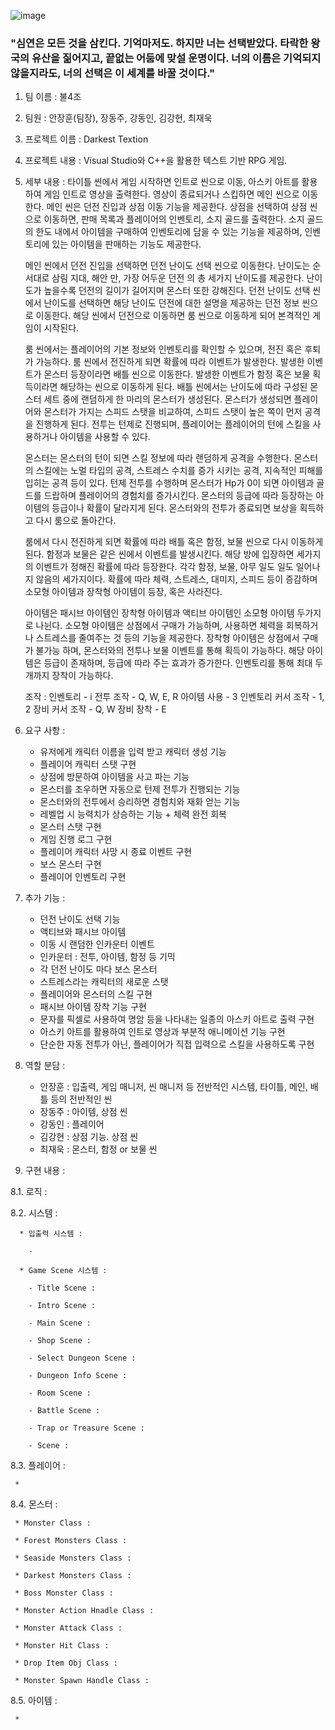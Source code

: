 ![image](https://github.com/user-attachments/assets/904491c0-a6d5-4b0b-a820-b6d1eb38509e)

### "심연은 모든 것을 삼킨다. 기억마저도. 하지만 너는 선택받았다. 타락한 왕국의 유산을 짊어지고, 끝없는 어둠에 맞설 운명이다. 너의 이름은 기억되지 않을지라도, 너의 선택은 이 세계를 바꿀 것이다."



1. 팀 이름 : 불4조

2. 팀원 : 안장훈(팀장), 장동주, 강동인, 김강현, 최재욱

3. 프로젝트 이름 : Darkest Textion

4. 프로젝트 내용 : Visual Studio와 C++을 활용한 텍스트 기반 RPG 게임.

5. 세부 내용 :
    타이틀 씬에서 게임 시작하면 인트로 씬으로 이동, 아스키 아트를 활용하여 게임 인트로 영상을 출력한다. 영상이 종료되거나 스킵하면 메인 씬으로 이동한다. 메인 씬은 던전 진입과 상점 이동 기능을 제공한다.
   상점을 선택하여 상점 씬으로 이동하면, 판매 목록과 플레이어의 인벤토리, 소지 골드를 출력한다. 소지 골드의 한도 내에서 아이템을 구매하여 인벤토리에 담을 수 있는 기능을 제공하며, 인벤토리에 있는 아이템을
   판매하는 기능도 제공한다.

    메인 씬에서 던전 진입을 선택하면 던전 난이도 선택 씬으로 이동한다. 난이도는 순서대로 삼림 지대, 해안 만, 가장 어두운 던전 의 총 세가지 난이도를 제공한다. 난이도가 높을수록 던전의 길이가 길어지며 몬스터
   또한 강해진다. 던전 난이도 선택 씬에서 난이도를 선택하면 해당 난이도 던전에 대한 설명을 제공하는 던전 정보 씬으로 이동한다. 해당 씬에서 던전으로 이동하면 룸 씬으로 이동하게 되어 본격적인 게임이 시작된다.

    룸 씬에서는 플레이어의 기본 정보와 인벤토리를 확인할 수 있으며, 전진 혹은 후퇴가 가능하다. 룸 씬에서 전진하게 되면 확률에 따라 이벤트가 발생한다. 발생한 이벤트가 몬스터 등장이라면 배틀 씬으로 이동한다.
   발생한 이벤트가 함정 혹은 보물 획득이라면 해당하는 씬으로 이동하게 된다. 배틀 씬에서는 난이도에 따라 구성된 몬스터 세트 중에 랜덤하게 한 마리의 몬스터가 생성된다. 몬스터가 생성되면 플레이어와 몬스터가 가지는
   스피드 스탯을 비교하여, 스피드 스탯이 높은 쪽이 먼저 공격을 진행하게 된다. 전투는 턴제로 진행되며, 플레이어는 플레이어의 턴에 스킬을 사용하거나 아이템을 사용할 수 있다. 

    몬스터는 몬스터의 턴이 되면 스킬 정보에 따라 랜덤하게 공격을 수행한다. 몬스터의 스킬에는 노멀 타입의 공격, 스트레스 수치를 증가 시키는 공격, 지속적인 피해를 입히는 공격 등이 있다. 턴제 전투를 수행하며
   몬스터가 Hp가 0이 되면 아이템과 골드를 드랍하며 플레이어의 경험치를 증가시킨다. 몬스터의 등급에 따라 등장하는 아이템의 등급이나 확률이 달라지게 된다. 몬스터와의 전투가 종료되면 보상을 획득하고 다시 룸으로 돌아간다.

    룸에서 다시 전진하게 되면 확률에 따라 배틀 혹은 함정, 보물 씬으로 다시 이동하게 된다. 함정과 보물은 같은 씬에서 이벤트를 발생시킨다. 해당 방에 입장하면 세가지의 이벤트가 정해진 확률에 따라 등장한다.
   각각 함정, 보물, 아무 일도 일도 일어나지 않음의 세가지이다. 확률에 따라 체력, 스트레스, 대미지, 스피드 등이 증감하며 소모형 아이템과 장착형 아이템이 등장, 혹은 사라진다.

    아이템은 패시브 아이템인 장착형 아이템과 액티브 아이템인 소모형 아이템 두가지로 나뉜다. 소모형 아이템은 상점에서 구매가 가능하며, 사용하면 체력을 회복하거나 스트레스를 줄여주는 것 등의 기능을 제공한다.
   장착형 아이템은 상점에서 구매가 불가능 하며, 몬스터와의 전투나 보물 이벤트를 통해 획득이 가능하다. 해당 아이템은 등급이 존재하며, 등급에 따라 주는 효과가 증가한다. 인벤토리를 통해 최대 두 개까지 장착이 가능하다.

   조작 :  인벤토리 - i
           전투 조작 - Q, W, E, R
           아이템 사용 - 3
           인벤토리 커서 조작 - 1, 2
           장비 커서 조작 - Q, W
           장비 장착 - E
           

7. 요구 사항 :
   - 유저에게 캐릭터 이름을 입력 받고 캐릭터 생성 기능
   - 플레이어 캐릭터 스탯 구현
   - 상점에 방문하여 아이템을 사고 파는 기능
   - 몬스터를 조우하면 자동으로 턴제 전투가 진행되는 기능
   - 몬스터와의 전투에서 승리하면 경험치와 재화 얻는 기능
   - 레벨업 시 능력치가 상승하는 기능 + 체력 완전 회복
   - 몬스터 스탯 구현
   - 게임 진행 로그 구현
   - 플레이어 캐릭터 사망 시 종료 이벤트 구현
   - 보스 몬스터 구현
   - 플레이어 인벤토리 구현

8. 추가 기능 :
   - 던전 난이도 선택 기능
   - 액티브와 패시브 아이템
   - 이동 시 랜덤한 인카운터 이벤트
   - 인카운터 : 전투, 아이템, 함정 등 기믹
   - 각 던전 난이도 마다 보스 몬스터
   - 스트레스라는 캐릭터의 새로운 스탯
   - 플레이어와 몬스터의 스킬 구현
   - 패시브 아이템 장착 기능 구현
   - 문자를 픽셀로 사용하여 명암 등을 나타내는 일종의 아스키 아트로 출력 구현
   - 아스키 아트를 활용하여 인트로 영상과 부분적 애니메이션 기능 구현
   - 단순한 자동 전투가 아닌, 플레이어가 직접 입력으로 스킬을 사용하도록 구현

9. 역할 분담 :
   - 안장훈 : 입출력, 게임 매니저, 씬 매니저 등 전반적인 시스템, 타이틀, 메인, 배틀 등의 전반적인 씬
   - 장동주 : 아이템, 상점 씬
   - 강동인 : 플레이어
   - 김강현 : 상점 기능. 상점 씬
   - 최재욱 : 몬스터, 함정 or 보물 씬

     
10. 구현 내용 :
   
   8.1. 로직 :

  
   8.2. 시스템 :

      * 입출력 시스템 :
        
        - 
  
      * Game Scene 시스템 :

        - Title Scene :
       
        - Intro Scene :
       
        - Main Scene :
       
        - Shop Scene :
       
        - Select Dungeon Scene :
       
        - Dungeon Info Scene :
       
        - Room Scene :
       
        - Battle Scene :
       
        - Trap or Treasure Scene :
       
        - Scene :


   8.3. 플레이어 :
   
     * 
  
   8.4. 몬스터 :
   
     * Monster Class :
  
     * Forest Monsters Class :
  
     * Seaside Monsters Class :
  
     * Darkest Monsters Class :
  
     * Boss Monster Class :
  
     * Monster Action Hnadle Class :
  
     * Monster Attack Class :
  
     * Monster Hit Class :
  
     * Drop Item Obj Class :
  
     * Monster Spawn Handle Class :

  
   8.5. 아이템 :

     * 
   

   
   
